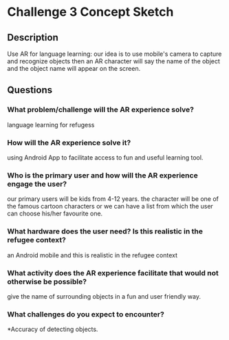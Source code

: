 # Challenge 3 Concept Sketch

## Description

Use AR for language learning:
our idea is to use mobile's camera to capture and recognize objects then an AR character will say the name of the object and the object name will appear on the screen.
                                                                                
## Questions

### What problem/challenge will the AR experience solve? 

language learning for refugess

### How will the AR experience solve it? 

using Android App to facilitate access to fun and useful learning tool.

### Who is the primary user and how will the AR experience engage the user?

our primary users will be kids from 4-12 years. the character will be one of the famous cartoon characters or we can have a list from which the user can choose his/her favourite one.

### What hardware does the user need? Is this realistic in the refugee context? 

an Android mobile and this is  realistic in the refugee context
 
### What activity does the AR experience facilitate that would not otherwise be possible? 

give the name of surrounding objects in a fun and user friendly way.

### What challenges do you expect to encounter? 

*Accuracy of detecting objects.


